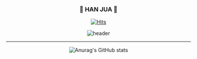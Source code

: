 <div align="center">

### 🥳 HAN JUA 🥳
[![Hits](https://hits.seeyoufarm.com/api/count/incr/badge.svg?url=https%3A%2F%2Fgithub.com%2FClaire-art&count_bg=%2326FB00&title_bg=%2300B43D&icon=&icon_color=%23E7E7E7&title=hits&edge_flat=false)](https://hits.seeyoufarm.com)

![header](https://capsule-render.vercel.app/api?type=Waving&&&color=timeGradient&height=300&section=header&text=HAN%20JUA&fontSize=90)


--------------------------
![Anurag's GitHub stats](https://github-readme-stats.vercel.app/api?username=Claire-art&show_icons=true&theme=radical)

</div>

